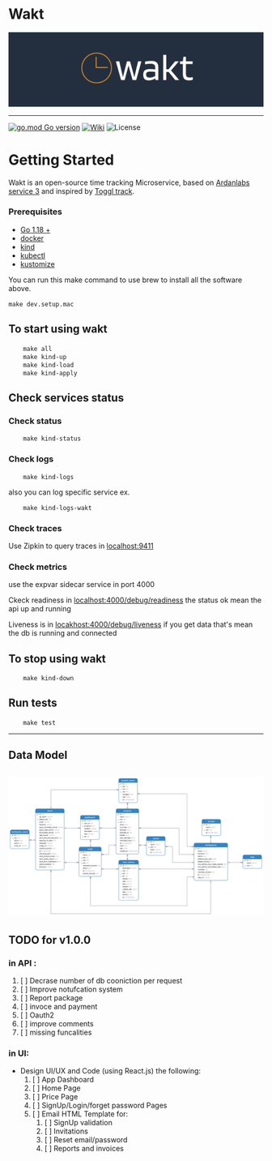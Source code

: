 # Wakt
![](wakt.png)

----
[![go.mod Go version](https://img.shields.io/github/go-mod/go-version/AhmedShaef/wakt)](https://github.com/AhmedShaef/wakt)
[![Wiki](https://img.shields.io/badge/wiki-wakt-blue.svg)](https://github.com/AhmedShaef/wakt/wiki)
![License](https://img.shields.io/badge/license-GNU%3A%20General%20Public%20License-blue.svg)

# Getting Started
Wakt is an open-source time tracking Microservice, based on [Ardanlabs service 3](https://github.com/ardanlabs/service) and inspired by [Toggl track](https://toggl.com/track/).
### Prerequisites

* [Go 1.18 +](https://golang.org/doc/install)
* [docker](https://www.docker.com/community-edition)
* [kind](https://kind.sigs.k8s.io/docs/user/quick-start/)
* [kubectl](https://kubernetes.io/docs/tasks/tools/)
* [kustomize](https://kubectl.docs.kubernetes.io/installation/kustomize/)

You can run this make command to use brew to install all the software above.
```shell
make dev.setup.mac
```
## To start using wakt
```shell
    make all
    make kind-up
    make kind-load
    make kind-apply  
```   
## Check services status  

### Check status
```shell
    make kind-status 
```
### Check logs
```shell
    make kind-logs
```
also you can log specific service ex.
```shell
    make kind-logs-wakt
```
### Check traces

Use Zipkin to query traces in [localhost:9411](http://localhost:9411)

### Check metrics

use the expvar sidecar service in port 4000

Ckeck readiness in [localhost:4000/debug/readiness](http://localhost:4000/debug/readiness) the status ok mean the api up and running

Liveness is in [locakhost:4000/debug/liveness](http://locakhost/400/debug/liveness) if you get data that's mean the db is running and connected
    
## To stop using wakt
```shell
    make kind-down
```
## Run tests
```shell
    make test
```
----
## Data Model
![](data-model.png)
----
## TODO for v1.0.0
### in API :
1. [ ] Decrase number of db cooniction per request
2. [ ] Improve notufcation system
3. [ ] Report package
4. [ ] invoce and payment
5. [ ] Oauth2
6. [ ] improve comments
7. [ ] missing funcalities

### in UI:
* Design UI/UX and Code (using React.js) the following:
  1. [ ] App Dashboard
  2. [ ] Home Page
  3. [ ] Price Page
  4. [ ] SignUp/Login/forget password Pages
  5. [ ] Email HTML Template for:
     1. [ ] SignUp validation
     2. [ ] Invitations
     3. [ ] Reset email/password
     4. [ ] Reports and invoices
